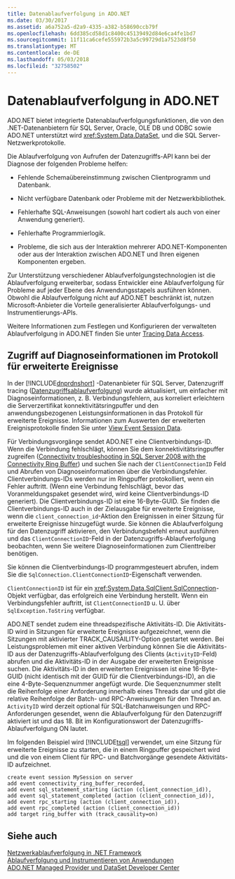 ```yaml
---
title: Datenablaufverfolgung in ADO.NET
ms.date: 03/30/2017
ms.assetid: a6a752a5-d2a9-4335-a382-b58690ccb79f
ms.openlocfilehash: 6dd385cd58d1c8400c45139492d84e6ca4fe1bd7
ms.sourcegitcommit: 11f11ca6cefe555972b3a5c99729d1a7523d8f50
ms.translationtype: MT
ms.contentlocale: de-DE
ms.lasthandoff: 05/03/2018
ms.locfileid: "32758502"
---
```

# <a name="data-tracing-in-adonet"></a>Datenablaufverfolgung in ADO.NET
ADO.NET bietet integrierte Datenablaufverfolgungsfunktionen, die von den .NET-Datenanbietern für SQL Server, Oracle, OLE DB und ODBC sowie ADO.NET unterstützt wird <xref:System.Data.DataSet>, und die SQL Server-Netzwerkprotokolle.  
  
 Die Ablaufverfolgung von Aufrufen der Datenzugriffs-API kann bei der Diagnose der folgenden Probleme helfen:  
  
-   Fehlende Schemaübereinstimmung zwischen Clientprogramm und Datenbank.  
  
-   Nicht verfügbare Datenbank oder Probleme mit der Netzwerkbibliothek.  
  
-   Fehlerhafte SQL-Anweisungen (sowohl hart codiert als auch von einer Anwendung generiert).  
  
-   Fehlerhafte Programmierlogik.  
  
-   Probleme, die sich aus der Interaktion mehrerer ADO.NET-Komponenten oder aus der Interaktion zwischen ADO.NET und Ihren eigenen Komponenten ergeben.  
  
 Zur Unterstützung verschiedener Ablaufverfolgungstechnologien ist die Ablaufverfolgung erweiterbar, sodass Entwickler eine Ablaufverfolgung für Probleme auf jeder Ebene des Anwendungsstapels ausführen können. Obwohl die Ablaufverfolgung nicht auf ADO.NET beschränkt ist, nutzen Microsoft-Anbieter die Vorteile generalisierter Ablaufverfolgungs- und Instrumentierungs-APIs.  
  
 Weitere Informationen zum Festlegen und Konfigurieren der verwalteten Ablaufverfolgung in ADO.NET finden Sie unter [Tracing Data Access](http://msdn.microsoft.com/library/hh880086.aspx).  
  
## <a name="accessing-diagnostic-information-in-the-extended-events-log"></a>Zugriff auf Diagnoseinformationen im Protokoll für erweiterte Ereignisse  
 In der [!INCLUDE[dnprdnshort](../../../../includes/dnprdnshort-md.md)] -Datenanbieter für SQL Server, Datenzugriff tracing ([Datenzugriffsablaufverfolgung](http://msdn.microsoft.com/library/hh880086.aspx)) wurde aktualisiert, um einfacher mit Diagnoseinformationen, z. B. Verbindungsfehlern, aus korreliert erleichtern die Serverzertifikat konnektivitätsringpuffer und den anwendungsbezogenen Leistungsinformationen in das Protokoll für erweiterte Ereignisse. Informationen zum Auswerten der erweiterten Ereignisprotokolle finden Sie unter [View Event Session Data](http://msdn.microsoft.com/library/hh710068\(SQL.110\).aspx).  
  
 Für Verbindungsvorgänge sendet ADO.NET eine Clientverbindungs-ID. Wenn die Verbindung fehlschlägt, können Sie dem konnektivitätsringpuffer zugreifen ([Connectivity troubleshooting in SQL Server 2008 with the Connectivity Ring Buffer](http://go.microsoft.com/fwlink/?LinkId=207752)) und suchen Sie nach der `ClientConnectionID` Feld und Abrufen von Diagnoseinformationen über die Verbindungsfehler. Clientverbindungs-IDs werden nur im Ringpuffer protokolliert, wenn ein Fehler auftritt. (Wenn eine Verbindung fehlschlägt, bevor das Voranmeldungspaket gesendet wird, wird keine Clientverbindungs-ID generiert). Die Clientverbindungs-ID ist eine 16-Byte-GUID. Sie finden die Clientverbindungs-ID auch in der Zielausgabe für erweiterte Ereignisse, wenn die `client_connection_id`-Aktion den Ereignissen in einer Sitzung für erweiterte Ereignisse hinzugefügt wurde. Sie können die Ablaufverfolgung für den Datenzugriff aktivieren, den Verbindungsbefehl erneut ausführen und das `ClientConnectionID`-Feld in der Datenzugriffs-Ablaufverfolgung beobachten, wenn Sie weitere Diagnoseinformationen zum Clienttreiber benötigen.  
  
 Sie können die Clientverbindungs-ID programmgesteuert abrufen, indem Sie die `SqlConnection.ClientConnectionID`-Eigenschaft verwenden.  
  
 `ClientConnectionID` ist für ein <xref:System.Data.SqlClient.SqlConnection>-Objekt verfügbar, das erfolgreich eine Verbindung herstellt. Wenn ein Verbindungsfehler auftritt, ist `ClientConnectionID` u. U. über `SqlException.ToString` verfügbar.  
  
 ADO.NET sendet zudem eine threadspezifische Aktivitäts-ID. Die Aktivitäts-ID wird in Sitzungen für erweiterte Ereignisse aufgezeichnet, wenn die Sitzungen mit aktivierter TRACK_CAUSAILITY-Option gestartet werden. Bei Leistungsproblemen mit einer aktiven Verbindung können Sie die Aktivitäts-ID aus der Datenzugriffs-Ablaufverfolgung des Clients (`ActivityID`-Feld) abrufen und die Aktivitäts-ID in der Ausgabe der erweiterten Ereignisse suchen. Die Aktivitäts-ID in den erweiterten Ereignissen ist eine 16-Byte-GUID (nicht identisch mit der GUID für die Clientverbindungs-ID), an die eine 4-Byte-Sequenznummer angefügt wurde. Die Sequenznummer stellt die Reihenfolge einer Anforderung innerhalb eines Threads dar und gibt die relative Reihenfolge der Batch- und RPC-Anweisungen für den Thread an. `ActivityID` wird derzeit optional für SQL-Batchanweisungen und RPC-Anforderungen gesendet, wenn die Ablaufverfolgung für den Datenzugriff aktiviert ist und das 18. Bit im Konfigurationswort der Datenzugriffs-Ablaufverfolgung ON lautet.  
  
 Im folgenden Beispiel wird [!INCLUDE[tsql](../../../../includes/tsql-md.md)] verwendet, um eine Sitzung für erweiterte Ereignisse zu starten, die in einem Ringpuffer gespeichert wird und die von einem Client für RPC- und Batchvorgänge gesendete Aktivitäts-ID aufzeichnet.  
  
```  
create event session MySession on server   
add event connectivity_ring_buffer_recorded,   
add event sql_statement_starting (action (client_connection_id)),   
add event sql_statement_completed (action (client_connection_id)),   
add event rpc_starting (action (client_connection_id)),   
add event rpc_completed (action (client_connection_id))  
add target ring_buffer with (track_causality=on)  
```  
  
## <a name="see-also"></a>Siehe auch  
 [Netzwerkablaufverfolgung in .NET Framework](../../../../docs/framework/network-programming/network-tracing.md)  
 [Ablaufverfolgung und Instrumentieren von Anwendungen](../../../../docs/framework/debug-trace-profile/tracing-and-instrumenting-applications.md)  
 [ADO.NET Managed Provider und DataSet Developer Center](http://go.microsoft.com/fwlink/?LinkId=217917)
